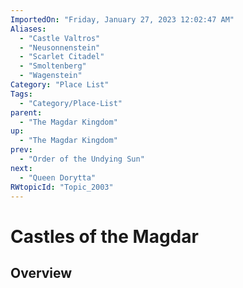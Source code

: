 ```yaml
---
ImportedOn: "Friday, January 27, 2023 12:02:47 AM"
Aliases:
  - "Castle Valtros"
  - "Neusonnenstein"
  - "Scarlet Citadel"
  - "Smoltenberg"
  - "Wagenstein"
Category: "Place List"
Tags:
  - "Category/Place-List"
parent:
  - "The Magdar Kingdom"
up:
  - "The Magdar Kingdom"
prev:
  - "Order of the Undying Sun"
next:
  - "Queen Dorytta"
RWtopicId: "Topic_2003"
---
```

# Castles of the Magdar
## Overview
